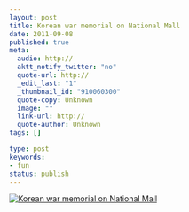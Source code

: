 ```yaml
---
layout: post
title: Korean war memorial on National Mall
date: 2011-09-08
published: true
meta:
  audio: http://
  aktt_notify_twitter: "no"
  quote-url: http://
  _edit_last: "1"
  _thumbnail_id: "910060300"
  quote-copy: Unknown
  image: ""
  link-url: http://
  quote-author: Unknown
tags: []

type: post
keywords:
- fun
status: publish
---
```



[![](http://media.eick.us/2011/09/2011-09-05-at-13-44-47-500x333.jpg "Korean war memorial on National Mall")](http://media.eick.us/2011/09/2011-09-05-at-13-44-47.jpg)
